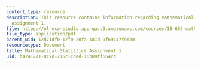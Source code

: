 ```yaml
---
content_type: resource
description: This resource contains information regarding mathematical statistics,
  assignment 1.
file: https://ol-ocw-studio-app-qa.s3.amazonaws.com/courses/18-655-mathematical-statistics-spring-2016/b47412718c7d216ccded16b89ff664cd_MIT18_655S16_ProblemSet_1.pdf
file_type: application/pdf
parent_uid: 12d71df0-17f0-20fa-181d-9f69447fe6b0
resourcetype: Document
title: Mathematical Statistics Assignment 1
uid: b4741271-8c7d-216c-cded-16b89ff664cd
---
```

